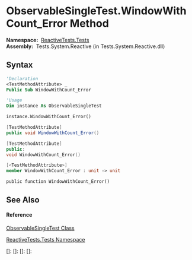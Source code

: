 # ObservableSingleTest.WindowWithCount\_Error Method

**Namespace:**  [ReactiveTests.Tests](ReactiveTests.Tests\ReactiveTests.Tests.md)  
**Assembly:**  Tests.System.Reactive (in Tests.System.Reactive.dll)

## Syntax

```vb
'Declaration
<TestMethodAttribute> _
Public Sub WindowWithCount_Error
```

```vb
'Usage
Dim instance As ObservableSingleTest

instance.WindowWithCount_Error()
```

```csharp
[TestMethodAttribute]
public void WindowWithCount_Error()
```

```c++
[TestMethodAttribute]
public:
void WindowWithCount_Error()
```

```fsharp
[<TestMethodAttribute>]
member WindowWithCount_Error : unit -> unit 
```

```jscript
public function WindowWithCount_Error()
```

## See Also

#### Reference

[ObservableSingleTest Class](ObservableSingleTest\ObservableSingleTest.md)

[ReactiveTests.Tests Namespace](ReactiveTests.Tests\ReactiveTests.Tests.md)

[]: 
[]: 
[]: 
[]: 